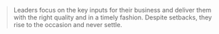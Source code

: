 >Leaders focus on the key inputs for their business and deliver them with the right quality and in a timely fashion. Despite setbacks, they rise to the occasion and never settle.